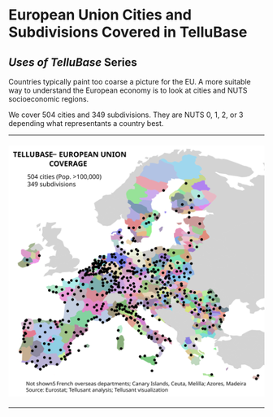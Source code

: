 # European Union Cities and Subdivisions Covered in TelluBase
## *Uses of TelluBase* Series

Countries typically paint too coarse a picture for the EU. A more suitable way to understand the European economy is to look at cities and NUTS socioeconomic regions.

We cover 504 cities and 349 subdivisions. They are NUTS 0, 1, 2, or 3 depending what representants a country best.

---
#### <img  src="assets/svg/tellusant_eu_sub1_city.svg" width="600" alt="European Union Cities and Subdivisions Covered in TelluBase">

---
